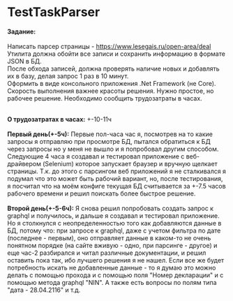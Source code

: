# TestTaskParser
**Задание:**<br /><br />
Написать парсер страницы - https://www.lesegais.ru/open-area/deal<br />
Утилита должна обойти все записи и сохранить информацию в формате JSON в БД.<br />
После обхода записей, должна проверять наличие новых и добавлять их в базу, делая запрос 1 раз в 10 минут.<br />
Оформить в виде консольного приложения .Net Framework (не Core). Скорость выполнения важнее красоты решения. Нужно простое, но рабочее решение. Необходимо сообщить трудозатраты в часах.<br /><br />

**О трудозатратах в часах:** +-10-11ч<br /><br />
**Первый день(+-5ч):** Первые пол-часа час я, посмотрев на то какие запросы я отправляю при просмотре БД, пытался обратиться к БД через запросы но у меня не вышло и я попробовал другим способом. Следующие 4 часа я создавал и тестировал приложение с веб-драйвером (Selenium) которое запускает браузер и вручную щелкает страницы. Т.к. до этого с парсингом веб приложений я не сталкивался я подумал что это может быть рабочий вариант, но, после тестирования, я посчитал что на моём конфиге текущая БД считывается за +-7.5 часов рабочего времени и решил поискать более быстрое решение.<br /><br />
**Второй день(+-5-6ч):** Я снова решил попробовать создать запрос к graphql и получилось, и дальше я создавал и тестировал приложение. Но я столкнулся с неопределенностью того как добавляются данные в БД, потому что: при запросе к graphql, даже с учетом фильтра по дате (последнее - первым), оно отправляет данные в каком-то не очень понятном порядке (на сайте вживую - одно, при парсинге - другое) и еще час-2 разбирался и читал различные документации, и решил оставить пока так, ибо лучшего решения я не нашел. Если все же будет потребность искать не добавленные данные - то я думаю это можно делать с помощью прохода и с помощью поля "Номер декларации" и с помощью метода graphql "NIN". А также есть вопросы по полям типа "дата - 28.04.2116" и т.д.
